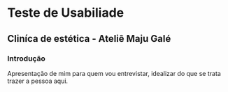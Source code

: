 # Teste de Usabiliade

##  Cliníca de estética - Ateliê Maju Galé

### Introdução

Apresentação de mim para quem vou entrevistar, idealizar do que se trata trazer a pessoa aqui.